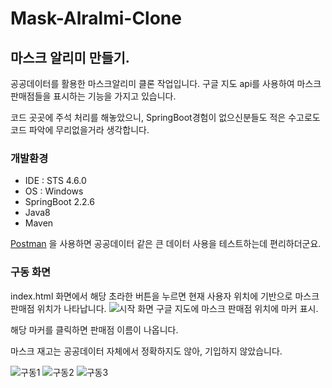 # Mask-Alralmi-Clone
## 마스크 알리미 만들기.

공공데이터를 활용한 마스크알리미 클론 작업입니다.
구글 지도 api를 사용하여 마스크 판매점들을 표시하는 기능을 가지고 있습니다.

코드 곳곳에 주석 처리를 해놓았으니, SpringBoot경험이 없으신분들도 적은 수고로도 코드 파악에 무리없을거라 생각합니다.

### 개발환경

* IDE : STS 4.6.0
* OS : Windows
* SpringBoot 2.2.6
* Java8
* Maven

[Postman](http://jojoldu.tistory.com/272) 을 사용하면 공공데이터 같은 큰 데이터 사용을 테스트하는데 편리하더군요.

### 구동 화면

index.html 화면에서 해당 초라한 버튼을 누르면 현재 사용자 위치에 기반으로 마스크 판매점 위치가 나타납니다.
![시작 화면](https://user-images.githubusercontent.com/60742556/80295047-344ef000-87aa-11ea-80e7-ede9d6313098.PNG)
구글 지도에 마스크 판매점 위치에 마커 표시.

해당 마커를 클릭하면 판매점 이름이 나옵니다.

마스크 재고는 공공데이터 자체에서 정확하지도 않아, 기입하지 않았습니다.

![구동1](https://user-images.githubusercontent.com/60742556/80295055-4b8ddd80-87aa-11ea-84c3-7b7bef539049.PNG)
![구동2](https://user-images.githubusercontent.com/60742556/80295057-50eb2800-87aa-11ea-8249-22dde1f79791.PNG)
![구동3](https://user-images.githubusercontent.com/60742556/80295058-521c5500-87aa-11ea-9a85-8dcd0feda600.PNG)
